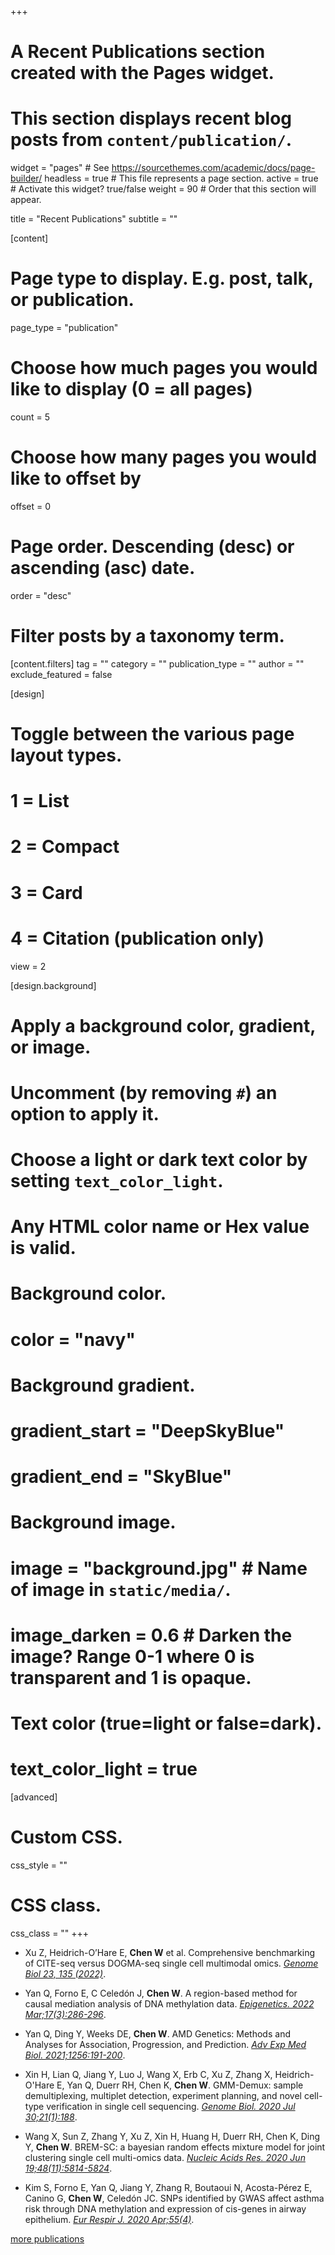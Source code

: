 +++
# A Recent Publications section created with the Pages widget.
# This section displays recent blog posts from `content/publication/`.

widget = "pages"  # See https://sourcethemes.com/academic/docs/page-builder/
headless = true  # This file represents a page section.
active = true  # Activate this widget? true/false
weight = 90  # Order that this section will appear.

title = "Recent Publications"
subtitle = ""

[content]
  # Page type to display. E.g. post, talk, or publication.
  page_type = "publication"
  
  # Choose how much pages you would like to display (0 = all pages)
  count = 5
  
  # Choose how many pages you would like to offset by
  offset = 0

  # Page order. Descending (desc) or ascending (asc) date.
  order = "desc"

  # Filter posts by a taxonomy term.
  [content.filters]
    tag = ""
    category = ""
    publication_type = ""
    author = ""
    exclude_featured = false
  
[design]
  # Toggle between the various page layout types.
  #   1 = List
  #   2 = Compact
  #   3 = Card
  #   4 = Citation (publication only)
  view = 2
  
[design.background]
  # Apply a background color, gradient, or image.
  #   Uncomment (by removing `#`) an option to apply it.
  #   Choose a light or dark text color by setting `text_color_light`.
  #   Any HTML color name or Hex value is valid.
    
  # Background color.
  # color = "navy"
  
  # Background gradient.
  # gradient_start = "DeepSkyBlue"
  # gradient_end = "SkyBlue"
  
  # Background image.
  # image = "background.jpg"  # Name of image in `static/media/`.
  # image_darken = 0.6  # Darken the image? Range 0-1 where 0 is transparent and 1 is opaque.

  # Text color (true=light or false=dark).
  # text_color_light = true  
  
[advanced]
 # Custom CSS. 
 css_style = ""
 
 # CSS class.
 css_class = ""
+++
- Xu Z, Heidrich-O’Hare E, **Chen W** et al. Comprehensive benchmarking of CITE-seq versus DOGMA-seq single cell multimodal omics. <em><ins>Genome Biol 23, 135 (2022)</ins></em>. 

- Yan Q, Forno E, C Celedón J, **Chen W**. A region-based method for causal mediation analysis of DNA methylation data. <em><ins>Epigenetics. 2022 Mar;17(3):286-296</ins></em>. 

- Yan Q, Ding Y, Weeks DE, **Chen W**. AMD Genetics: Methods and Analyses for Association, Progression, and Prediction. <em><ins>Adv Exp Med Biol. 2021;1256:191-200</ins></em>. 

- Xin H, Lian Q, Jiang Y, Luo J, Wang X, Erb C, Xu Z, Zhang X, Heidrich-O'Hare E, Yan Q, Duerr RH, Chen K, **Chen W**. GMM-Demux: sample demultiplexing, multiplet detection, experiment planning, and novel cell-type verification in single cell sequencing. <em><ins>Genome Biol. 2020 Jul 30;21(1):188</ins></em>. 

- Wang X, Sun Z, Zhang Y, Xu Z, Xin H, Huang H, Duerr RH, Chen K, Ding Y, **Chen W**. BREM-SC: a bayesian random effects mixture model for joint clustering single cell multi-omics data. <em><ins>Nucleic Acids Res. 2020 Jun 19;48(11):5814-5824</ins></em>. 

- Kim S, Forno E, Yan Q, Jiang Y, Zhang R, Boutaoui N, Acosta-Pérez E, Canino G, **Chen W**, Celedón JC. SNPs identified by GWAS affect asthma risk through DNA methylation and expression of cis-genes in airway epithelium. <em><ins>Eur Respir J. 2020 Apr;55(4)</ins></em>. 


[more publications](https://www.ncbi.nlm.nih.gov/myncbi/1BiLmrlnjqUQE/bibliography/public/?sortby=pubDate&sdirection=descending)
